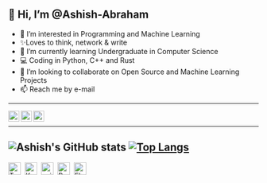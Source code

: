 <b align="center">👋 Hi, I’m @Ashish-Abraham </b>
----------------------------------------------------------------------------------------------------------------------------------------------------------------------------
- 👀 I’m interested in Programming and Machine Learning
- ✨Loves to think, network & write
- 🌱 I’m currently learning Undergraduate in Computer Science
- 💻 Coding in Python, C++ and Rust
- 💞️ I’m looking to collaborate on Open Source and Machine Learning Projects
- 📫 Reach me by e-mail <br />
--------------------------------------------------------------------------------------------------------------------------------------------------------------------------
<p align="left"><a href="https://www.linkedin.com/in/ashish-abraham-811a23201/" target="blank"><img align="left" src="https://github.com/xtenzQ/xtenzQ/blob/master/icons/linkedin.svg" alt="xtenzq" width="22px" /></a>
<a href="https://twitter.com/ashishabraham02" target="blank"><img align="left" src="https://github.com/xtenzQ/xtenzQ/blob/master/icons/twitter.svg" alt="xtenzq" width="22px" /></a>
<a href="https://instagram.com/_ashish_abraham22" target="blank"><img align="left" src="https://github.com/xtenzQ/xtenzQ/blob/master/icons/instagram.svg" alt="xtenzq" width="22px" /></a></p> <br />


---------------------------------------------------------------------------------------------------------------------------------------------------------------------------
![Ashish's GitHub stats](https://github-readme-stats.vercel.app/api?username=Ashish-Abraham&show_icons=true&theme=radical)
[![Top Langs](https://github-readme-stats.vercel.app/api/top-langs/?username=Ashish-Abraham&layout=compact&theme=radical)](https://github.com/Ashish-Abraham/github-readme-stats)
----------------------------------------------------------------------------------------------------------------------------------------------------------------------------

<img src="https://img.shields.io/badge/TensorFlow-%23FF6F00.svg?style=for-the-badge&logo=TensorFlow&logoColor=white" alt="TensorFlow logo" title="TensorFlow" height="25" />&nbsp;
<img src="https://img.shields.io/badge/Keras-%23D00000.svg?style=for-the-badge&logo=Keras&logoColor=white" alt="Keras logo" title="Keras" height="25" />&nbsp;
<img src="https://img.shields.io/badge/scikit--learn-%23F7931E.svg?style=for-the-badge&logo=scikit-learn&logoColor=white" alt="scikit-learn logo" title="scikit-learn" height="25" />&nbsp;
<img src="https://img.shields.io/badge/python-3670A0?style=for-the-badge&logo=python&logoColor=ffdd54" alt="Python logo" title="Python" height="25" />&nbsp;
<img src="https://img.shields.io/badge/flask-%23000.svg?style=for-the-badge&logo=flask&logoColor=white" alt="Flask logo" title="Flask" height="25" />&nbsp;


<!---
Ashish-Abraham/Ashish-Abraham is a ✨ special ✨ repository because its `README.md` (this file) appears on your GitHub profile.
You can click the Preview link to take a look at your changes.
--->
